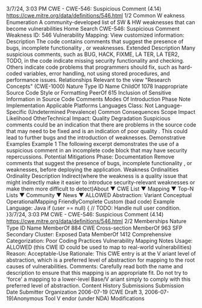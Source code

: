 3/7/24, 3:03 PM CWE - CWE-546: Suspicious Comment (4.14)
https://cwe.mitre.org/data/deﬁnitions/546.html 1/2
Common W eakness Enumeration
A community-developed list of SW & HW weaknesses that can become
vulnerabilities
Home Search
CWE-546: Suspicious Comment
Weakness ID: 546
Vulnerability Mapping: 
View customized information:
 Description
The code contains comments that suggest the presence of bugs, incomplete functionality , or weaknesses.
 Extended Description
Many suspicious comments, such as BUG, HACK, FIXME, LA TER, LA TER2, TODO, in the code indicate missing security functionality
and checking. Others indicate code problems that programmers should fix, such as hard-coded variables, error handling, not using
stored procedures, and performance issues.
 Relationships
 Relevant to the view "Research Concepts" (CWE-1000)
Nature Type ID Name
ChildOf 1078 Inappropriate Source Code Style or Formatting
PeerOf 615 Inclusion of Sensitive Information in Source Code Comments
 Modes Of Introduction
Phase Note
Implementation
 Applicable Platforms
Languages
Class: Not Language-Specific (Undetermined Prevalence)
 Common Consequences
Scope Impact Likelihood
OtherTechnical Impact: Quality Degradation
Suspicious comments could be an indication that there are problems in the source code that may need to be
fixed and is an indication of poor quality . This could lead to further bugs and the introduction of weaknesses.
 Demonstrative Examples
Example 1
The following excerpt demonstrates the use of a suspicious comment in an incomplete code block that may have security
repercussions.
 Potential Mitigations
Phase: Documentation
Remove comments that suggest the presence of bugs, incomplete functionality , or weaknesses, before deploying the
application.
 Weakness Ordinalities
Ordinality Description
Indirect(where the weakness is a quality issue that might indirectly make it easier to introduce security-relevant weaknesses or make
them more difficult to detect)About ▼ CWE List ▼ Mapping ▼ Top-N Lists ▼ Community ▼ News ▼
ALLOWED
Abstraction: Variant
Conceptual OperationalMapping
FriendlyComplete Custom
(bad code) Example Language: Java 
if (user == null) {
// TODO: Handle null user condition.
}3/7/24, 3:03 PM CWE - CWE-546: Suspicious Comment (4.14)
https://cwe.mitre.org/data/deﬁnitions/546.html 2/2
 Memberships
Nature Type ID Name
MemberOf 884 CWE Cross-section
MemberOf 963 SFP Secondary Cluster: Exposed Data
MemberOf 1412 Comprehensive Categorization: Poor Coding Practices
 Vulnerability Mapping Notes
Usage: ALLOWED (this CWE ID could be used to map to real-world vulnerabilities)
Reason: Acceptable-Use
Rationale:
This CWE entry is at the V ariant level of abstraction, which is a preferred level of abstraction for mapping to the root causes of
vulnerabilities.
Comments:
Carefully read both the name and description to ensure that this mapping is an appropriate fit. Do not try to 'force' a mapping to a
lower-level Base/V ariant simply to comply with this preferred level of abstraction.
 Content History
 Submissions
Submission Date Submitter Organization
2006-07-19
(CWE Draft 3, 2006-07-19)Anonymous Tool V endor (under NDA)
 Modifications
